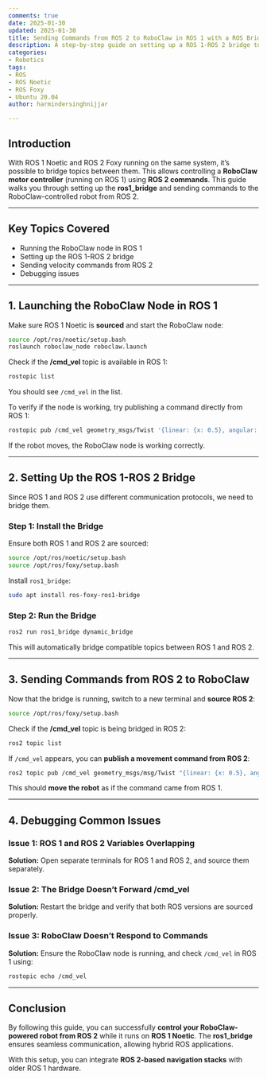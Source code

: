 ```yaml
---
comments: true  
date: 2025-01-30 
updated: 2025-01-30
title: Sending Commands from ROS 2 to RoboClaw in ROS 1 with a ROS Bridge  
description: A step-by-step guide on setting up a ROS 1-ROS 2 bridge to control a RoboClaw motor controller using ROS 2 commands while running ROS 1 Noetic.
categories:  
- Robotics  
tags:  
- ROS  
- ROS Noetic  
- ROS Foxy  
- Ubuntu 20.04  
author: harmindersinghnijjar  

---
```

## **Introduction**  

With ROS 1 Noetic and ROS 2 Foxy running on the same system, it’s possible to bridge topics between them. This allows controlling a **RoboClaw motor controller** (running on ROS 1) using **ROS 2 commands**. This guide walks you through setting up the **ros1_bridge** and sending commands to the RoboClaw-controlled robot from ROS 2.

---

## **Key Topics Covered**  

- Running the RoboClaw node in ROS 1  
- Setting up the ROS 1-ROS 2 bridge  
- Sending velocity commands from ROS 2  
- Debugging issues  

---

## **1. Launching the RoboClaw Node in ROS 1**  

Make sure ROS 1 Noetic is **sourced** and start the RoboClaw node:  

```bash
source /opt/ros/noetic/setup.bash
roslaunch roboclaw_node roboclaw.launch
```

Check if the **/cmd_vel** topic is available in ROS 1:  

```bash
rostopic list
```

You should see `/cmd_vel` in the list.

To verify if the node is working, try publishing a command directly from ROS 1:  

```bash
rostopic pub /cmd_vel geometry_msgs/Twist '{linear: {x: 0.5}, angular: {z: 0.1}}'
```

If the robot moves, the RoboClaw node is working correctly.

---

## **2. Setting Up the ROS 1-ROS 2 Bridge**  

Since ROS 1 and ROS 2 use different communication protocols, we need to bridge them.

### **Step 1: Install the Bridge**  

Ensure both ROS 1 and ROS 2 are sourced:  

```bash
source /opt/ros/noetic/setup.bash
source /opt/ros/foxy/setup.bash
```

Install `ros1_bridge`:  

```bash
sudo apt install ros-foxy-ros1-bridge
```

### **Step 2: Run the Bridge**  

```bash
ros2 run ros1_bridge dynamic_bridge
```

This will automatically bridge compatible topics between ROS 1 and ROS 2.

---

## **3. Sending Commands from ROS 2 to RoboClaw**  

Now that the bridge is running, switch to a new terminal and **source ROS 2**:  

```bash
source /opt/ros/foxy/setup.bash
```

Check if the **/cmd_vel** topic is being bridged in ROS 2:  

```bash
ros2 topic list
```

If `/cmd_vel` appears, you can **publish a movement command from ROS 2**:

```bash
ros2 topic pub /cmd_vel geometry_msgs/msg/Twist "{linear: {x: 0.5}, angular: {z: 0.1}}"
```

This should **move the robot** as if the command came from ROS 1.

---

## **4. Debugging Common Issues**  

### **Issue 1: ROS 1 and ROS 2 Variables Overlapping**  
**Solution:** Open separate terminals for ROS 1 and ROS 2, and source them separately.

### **Issue 2: The Bridge Doesn’t Forward /cmd_vel**  
**Solution:** Restart the bridge and verify that both ROS versions are sourced properly.

### **Issue 3: RoboClaw Doesn’t Respond to Commands**  
**Solution:** Ensure the RoboClaw node is running, and check `/cmd_vel` in ROS 1 using:

```bash
rostopic echo /cmd_vel
```

---

## **Conclusion**  

By following this guide, you can successfully **control your RoboClaw-powered robot from ROS 2** while it runs on **ROS 1 Noetic**. The **ros1_bridge** ensures seamless communication, allowing hybrid ROS applications.  

With this setup, you can integrate **ROS 2-based navigation stacks** with older ROS 1 hardware.